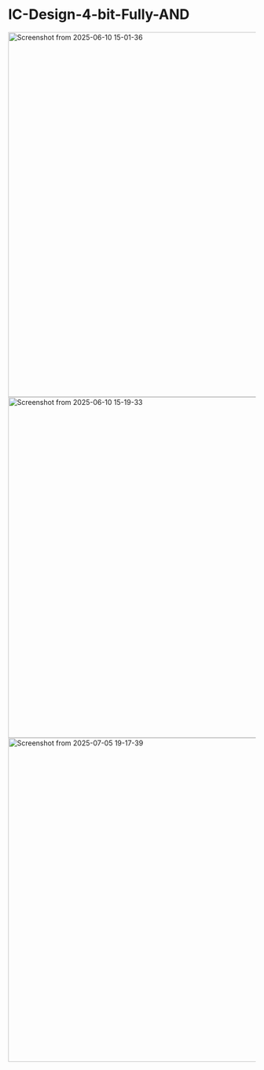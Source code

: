 # IC-Design-4-bit-Fully-AND
<img width="718" height="741" alt="Screenshot from 2025-06-10 15-01-36" src="https://github.com/user-attachments/assets/59dfe492-5ace-49ad-b035-fc937662c685" />
<img width="1532" height="692" alt="Screenshot from 2025-06-10 15-19-33" src="https://github.com/user-attachments/assets/d861db4d-6967-47e0-a949-f0868920d0bc" />
<img width="1123" height="658" alt="Screenshot from 2025-07-05 19-17-39" src="https://github.com/user-attachments/assets/df914b98-ab88-4415-b4b2-b72c2472b860" />
